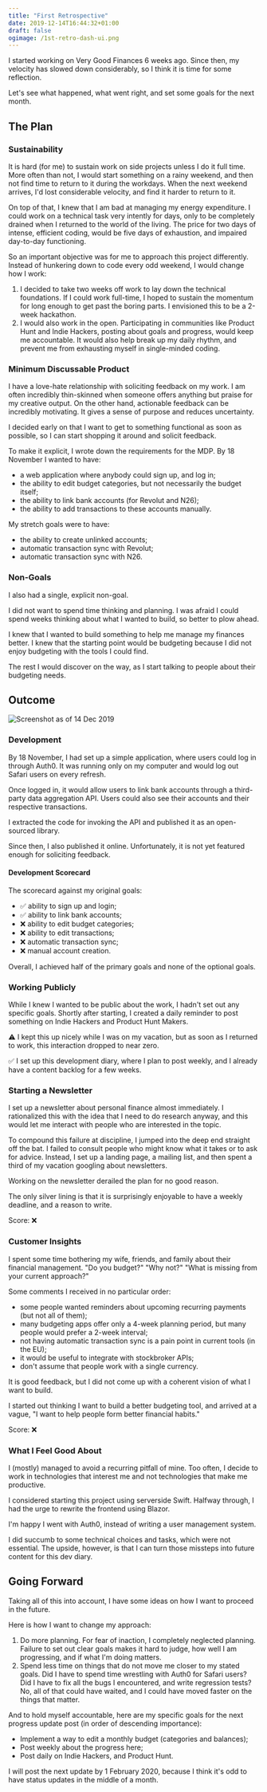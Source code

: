 ```yaml
---
title: "First Retrospective"
date: 2019-12-14T16:44:32+01:00
draft: false
ogimage: /1st-retro-dash-ui.png
---
```


I started working on Very Good Finances 6 weeks ago. Since then, my velocity has slowed down considerably, so I think it is time for some reflection.

Let's see what happened, what went right, and set some goals for the next month.

<!--more-->

## The Plan

### Sustainability

It is hard (for me) to sustain work on side projects unless I do it full time. More often than not, I would start something on a rainy weekend, and then not find time to return to it during the workdays. When the next weekend arrives, I'd lost considerable velocity, and find it harder to return to it.

On top of that, I knew that I am bad at managing my energy expenditure. I could work on a technical task very intently for days, only to be completely drained when I returned to the world of the living. The price for two days of intense, efficient coding, would be five days of exhaustion, and impaired day-to-day functioning.

So an important objective was for me to approach this project differently.  Instead of hunkering down to code every odd weekend, I would change how I work:

1. I decided to take two weeks off work to lay down the technical foundations. If I could work full-time, I hoped to sustain the momentum for long enough to get past the boring parts. I envisioned this to be a 2-week hackathon.
2. I would also work in the open. Participating in communities like Product Hunt and Indie Hackers, posting about goals and progress, would keep me accountable. It would also help break up my daily rhythm, and prevent me from exhausting myself in single-minded coding.

### Minimum Discussable Product

I have a love-hate relationship with soliciting feedback on my work. I am often incredibly thin-skinned when someone offers anything but praise for my creative output. On the other hand, actionable feedback can be incredibly motivating. It gives a sense of purpose and reduces uncertainty.

I decided early on that I want to get to something functional as soon as possible, so I can start shopping it around and solicit feedback.

To make it explicit, I wrote down the requirements for the MDP. By 18 November I wanted to have:

- a web application where anybody could sign up, and log in;
- the ability to edit budget categories, but not necessarily the budget itself;
- the ability to link bank accounts (for Revolut and N26);
- the ability to add transactions to these accounts manually.

My stretch goals were to have:

- the ability to create unlinked accounts;
- automatic transaction sync with Revolut;
- automatic transaction sync with N26.

### Non-Goals

I also had a single, explicit non-goal.

I did not want to spend time thinking and planning. I was afraid I could spend weeks thinking about what I wanted to build, so better to plow ahead.

I knew that I wanted to build something to help me manage my finances better. I knew that the starting point would be budgeting because I did not enjoy budgeting with the tools I could find.

The rest I would discover on the way, as I start talking to people about their budgeting needs.

## Outcome

![Screenshot as of 14 Dec 2019](/1st-retro-dash-ui.png)

### Development

By 18 November, I had set up a simple application, where users could log in through Auth0. It was running only on my computer and would log out Safari users on every refresh.

Once logged in, it would allow users to link bank accounts through a third-party data aggregation API. Users could also see their accounts and their respective transactions.

I extracted the code for invoking the API and published it as an open-sourced library.

Since then, I also published it online. Unfortunately, it is not yet featured enough for soliciting feedback.

#### Development Scorecard

The scorecard against my original goals:

- ✅ ability to sign up and login;
- ✅ ability to link bank accounts;
- ❌ ability to edit budget categories;
- ❌ ability to edit transactions;
- ❌ automatic transaction sync;
- ❌ manual account creation.

Overall, I achieved half of the primary goals and none of the optional goals.

### Working Publicly

While I knew I wanted to be public about the work, I hadn't set out any specific goals. Shortly after starting, I created a daily reminder to post something on Indie Hackers and Product Hunt Makers.

⚠️ I kept this up nicely while I was on my vacation, but as soon as I returned to work, this interaction dropped to near zero.

✅ I set up this development diary, where I plan to post weekly, and I already have a content backlog for a few weeks.

### Starting a Newsletter

I set up a newsletter about personal finance almost immediately. I rationalized this with the idea that I need to do research anyway, and this would let me interact with people who are interested in the topic.

To compound this failure at discipline, I jumped into the deep end straight off the bat. I failed to consult people who might know what it takes or to ask for advice. Instead, I set up a landing page, a mailing list, and then spent a third of my vacation googling about newsletters.

Working on the newsletter derailed the plan for no good reason.

The only silver lining is that it is surprisingly enjoyable to have a weekly deadline, and a reason to write.

Score: ❌

### Customer Insights

I spent some time bothering my wife, friends, and family about their financial management. "Do you budget?" "Why not?" "What is missing from your current approach?"

Some comments I received in no particular order:

- some people wanted reminders about upcoming recurring payments (but not all of them);
- many budgeting apps offer only a 4-week planning period, but many people would prefer a 2-week  interval;
- not having automatic transaction sync is a pain point in current tools (in the EU);
- it would be useful to integrate with stockbroker APIs;
- don't assume that people work with a single currency.

It is good feedback, but I did not come up with a coherent vision of what I want to build.

I started out thinking I want to build a better budgeting tool, and arrived at a vague, "I want to help people form better financial habits."

Score: ❌

### What I Feel Good About

I (mostly) managed to avoid a recurring pitfall of mine. Too often, I decide to work in technologies that interest me and not technologies that make me productive.

I considered starting this project using serverside Swift. Halfway through, I had the urge to rewrite the frontend using Blazor.

I'm happy I went with Auth0, instead of writing a user management system.

I did succumb to some technical choices and tasks, which were not essential. The upside, however, is that I can turn those missteps into future content for this dev diary.

## Going Forward

Taking all of this into account, I have some ideas on how I want to proceed in the future.

Here is how I want to change my approach:

1. Do more planning. For fear of inaction, I completely neglected planning. Failure to set out clear goals makes it hard to judge, how well I am progressing, and if what I'm doing matters.
2. Spend less time on things that do not move me closer to my stated goals. Did I have to spend time wrestling with Auth0 for Safari users? Did I have to fix all the bugs I encountered, and write regression tests? No, all of that could have waited, and I could have moved faster on the things that matter.

And to hold myself accountable, here are my specific goals for the next progress update post (in order of descending importance):

- Implement a way to edit a monthly budget (categories and balances);
- Post weekly about the progress here;
- Post daily on Indie Hackers, and Product Hunt.

I will post the next update by 1 February 2020, because I think it's odd to have status updates in the middle of a month.